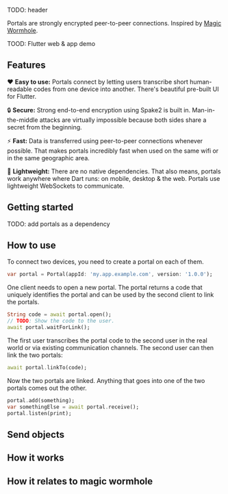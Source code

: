 TODO: header

Portals are strongly encrypted peer-to-peer connections.
Inspired by [Magic Wormhole](https://github.com/warner/magic-wormhole/).

TOOD: Flutter web & app demo

## Features

❤️ **Easy to use:**
Portals connect by letting users transcribe short human-readable codes from one device into another.
There's beautiful pre-built UI for Flutter.

🔒 **Secure:**
Strong end-to-end encryption using Spake2 is built in.
Man-in-the-middle attacks are virtually impossible because both sides share a secret from the beginning.

⚡ **Fast:**
Data is transferred using peer-to-peer connections whenever possible.
That makes portals incredibly fast when used on the same wifi or in the same geographic area.

🎈 **Lightweight:**
There are no native dependencies.
That also means, portals work anywhere where Dart runs: on mobile, desktop & the web.
Portals use lightweight WebSockets to communicate.

## Getting started

TODO: add portals as a dependency

## How to use

To connect two devices, you need to create a portal on each of them.

```dart
var portal = Portal(appId: 'my.app.example.com', version: '1.0.0');
```

One client needs to open a new portal.
The portal returns a code that uniquely identifies the portal and can be used by the second client to link the portals.

```dart
String code = await portal.open();
// TODO: Show the code to the user.
await portal.waitForLink();
```

The first user transcribes the portal code to the second user in the real world or via existing communication channels.
The second user can then link the two portals:

```dart
await portal.linkTo(code);
```

Now the two portals are linked.
Anything that goes into one of the two portals comes out the other.

```dart
portal.add(something);
var somethingElse = await portal.receive();
portal.listen(print);
```

## Send objects

## How it works

## How it relates to magic wormhole
